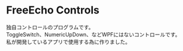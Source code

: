 # FreeEcho Controls

独自コントロールのプログラムです。<br>
ToggleSwitch、NumericUpDown、などWPFにはないコントロールです。<br>
私が開発しているアプリで使用する為に作りました。

